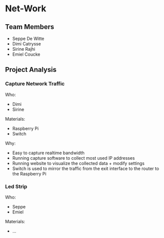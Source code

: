 # Net-Work

## Team Members

* Seppe De Witte
* Dimi Catrysse
* Sirine Rajhi
* Emiel Coucke

## Project Analysis

### Capture Network Traffic

Who:

* Dimi
* Sirine

Materials:

* Raspberry Pi
* Switch

Why:

* Easy to capture realtime bandwidth
* Running capture software to collect most used IP addresses
* Running website to visualize the collected data + modify settings
* Switch is used to mirror the traffic from the exit interface to the router to the Raspberry Pi

### Led Strip

Who:

* Seppe
* Emiel

Materials:

* ...
